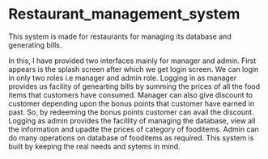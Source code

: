 # Restaurant_management_system
This system is made for restaurants for managing its database and generating bills.

In this, I have provided two interfaces mainly for manager and admin.
First appears is the splash screen after which we get login screen.
We can login in only two roles i.e  manager and admin role.
Logging in as manager provides us facility of genearting bills by summing the prices of all the food items that customers have consumed.
Manager can also give discount to customer depending upon the bonus points that customer have earned in past.
So, by redeeming the bonus points customer can avail the discount.
Logging as admin provides the facillity of managing the database, view all the information and upadte the prices of category of fooditems.
Admin can do many operations on database of fooditems as required.
This system is built by keeping the real needs and sytems in mind.
